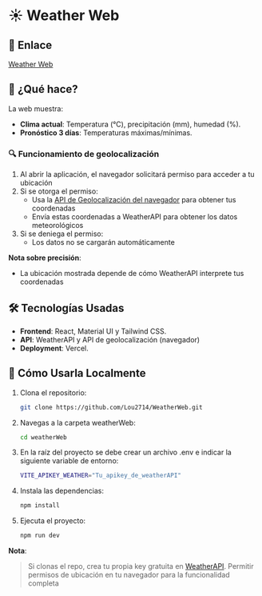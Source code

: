 # ☀️ Weather Web

## 🔗 Enlace
[Weather Web](https://weather-web-tawny.vercel.app/)

## 📌 ¿Qué hace?  
La web muestra:
- **Clima actual**: Temperatura (°C), precipitación (mm), humedad (%).  
- **Pronóstico 3 días**: Temperaturas máximas/mínimas.

### 🔍 Funcionamiento de geolocalización
1. Al abrir la aplicación, el navegador solicitará permiso para acceder a tu ubicación
2. Si se otorga el permiso:
   - Usa la [API de Geolocalización del navegador](https://developer.mozilla.org/es/docs/Web/API/Geolocation_API) para obtener tus coordenadas
   - Envía estas coordenadas a WeatherAPI para obtener los datos meteorológicos
3. Si se deniega el permiso:
   - Los datos no se cargarán automáticamente

**Nota sobre precisión**: 
- La ubicación mostrada depende de cómo WeatherAPI interprete tus coordenadas

##  🛠 Tecnologías Usadas  
- **Frontend**: React, Material UI y Tailwind CSS.  
- **API**: WeatherAPI y API de geolocalización (navegador)
- **Deployment**: Vercel.  

## 🚀 Cómo Usarla Localmente
1. Clona el repositorio:  
    ```bash
    git clone https://github.com/Lou2714/WeatherWeb.git

2. Navegas a la carpeta weatherWeb:  
    ```bash
    cd weatherWeb

3. En la raíz del proyecto se debe crear un archivo .env e indicar la siguiente variable de entorno:  
    ```bash
    VITE_APIKEY_WEATHER="Tu_apikey_de_weatherAPI"

4. Instala las dependencias:
    ```bash
    npm install

5. Ejecuta el proyecto:
    ```bash
    npm run dev

**Nota**:    
> Si clonas el repo, crea tu propia key gratuita en [WeatherAPI](https://www.weatherapi.com/). 
> Permitir permisos de ubicación en tu navegador para la funcionalidad completa